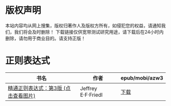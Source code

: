 # 版权声明

本站内容均从网上搜集，版权归著作人及版权方所有，如侵犯您的权益，请通知我们，我们将会及时删除！ 下载链接仅供宽带测试研究用途，请下载后在24小时内删除，请勿用于商业目的。请支持正版！

# 正则表达式

| 书名 | 作者 | epub/mobi/azw3 |
| --- | --- | --- |
| [精通正则表达式：第3版 (点击查看图片)](https://www.dushupai.com/attachment/2024/06/04/db4522e3477050a1.jpg) | Jeffrey E·F·Friedl | [下载](https://url89.ctfile.com/f/31084289-1357022263-9d871d?p=8866) |

